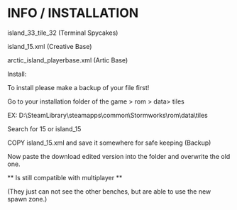 # INFO / INSTALLATION

island_33_tile_32 (Terminal Spycakes)

island_15.xml (Creative Base)

arctic_island_playerbase.xml (Artic Base)

Install:

To install please make a backup of your file first!

Go to your installation folder of the game > rom > data> tiles 

EX: D:\SteamLibrary\steamapps\common\Stormworks\rom\data\tiles

Search for 15 or island_15

COPY island_15.xml and save it somewhere for safe keeping (Backup)

Now paste the download edited version into the folder and overwrite the old one.

** Is still compatible with multiplayer ** 

(They just can not see the other benches, but are able to use the new spawn zone.)
